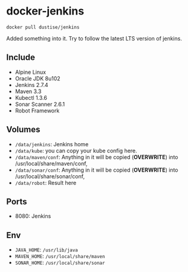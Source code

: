 # docker-jenkins

`docker pull dustise/jenkins`

Added something into it.
Try to follow the latest LTS version of jenkins.

## Include

- Alpine Linux
- Oracle JDK 8u102
- Jenkins 2.7.4
- Maven 3.3
- Kubectl 1.3.6
- Sonar Scanner 2.6.1
- Robot Framework

## Volumes

- `/data/jenkins`: Jenkins home
- `/data/kube`: you can copy your kube config here.
- `/data/maven/conf`: Anything in it will be copied (**OVERWRITE**) into /usr/local/share/maven/conf,
- `/data/sonar/conf`: Anything in it will be copied (**OVERWRITE**) into /usr/local/share/sonar/conf,
- `/data/robot`: Result here

## Ports

- 8080: Jenkins

## Env

- `JAVA_HOME`: `/usr/lib/java`
- `MAVEN_HOME`: `/usr/local/share/maven`
- `SONAR_HOME`: `/usr/local/share/sonar`
